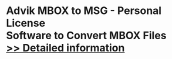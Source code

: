 # Advik MBOX to MSG - Personal License<br />Software to Convert MBOX Files<br />[>> Detailed information](https://secure.shareit.com/shareit/product.html?productid=300804989&affiliateid=200057808)
